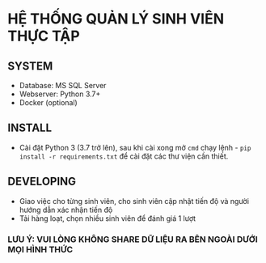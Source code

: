 # HỆ THỐNG QUẢN LÝ SINH VIÊN THỰC TẬP

## SYSTEM
- Database: MS SQL Server
- Webserver: Python 3.7+
- Docker (optional)

## INSTALL
* Cài đặt Python 3 (3.7 trở lên), sau khi cài xong mở `cmd` chạy lệnh - `pip install -r requirements.txt` để cài đặt các thư viện cần thiết.

## DEVELOPING
- Giao việc cho từng sinh viên, cho sinh viên cập nhật tiến độ và người hướng dẫn xác nhận tiến độ
- Tải hàng loạt, chọn nhiều sinh viên để đánh giá 1 lượt

### LƯU Ý: VUI LÒNG KHÔNG SHARE DỮ LIỆU RA BÊN NGOÀI DƯỚI MỌI HÌNH THỨC